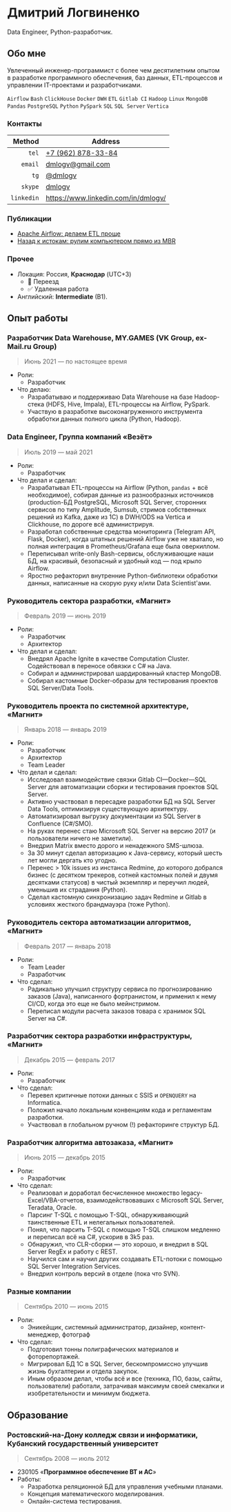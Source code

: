 # Дмитрий Логвиненко

Data Engineer, Python-разработчик.

## Обо мне

Увлеченный инженер-программист с более чем десятилетним опытом в разработке программного обеспечения, баз данных, ETL-процессов и управлении IT-проектами и разработчиками.

`Airflow` `Bash` `ClickHouse` `Docker` `DWH` `ETL` `Gitlab CI` `Hadoop` `Linux` `MongoDB` `Pandas` `PostgreSQL` `Python` `PySpark` `SQL` `SQL Server` `Vertica` 


### Контакты

| Method | Address |
| -: | - |
| `tel` | [+7 (962) 878-33-84](tel:+79628783384) |
| `email` | dmlogv@gmail.com |
| `tg` | [@dmlogv](https://t.me/dmlogv) |
| `skype` | [dmlogv](skype:dmlogv?call) |
| `linkedin` | https://www.linkedin.com/in/dmlogv/ |


### Публикации

- [Apache Airflow: делаем ETL проще](https://habr.com/ru/post/512386/)
- [Назад к истокам: рулим компьютером прямо из MBR](https://habr.com/ru/post/490094/)


### Прочее

- Локация: Россия, **Краснодар** (UTC+3)
  - 🚫 Переезд
  - ✅ Удаленная работа
- Английский: **Intermediate** (B1).


## Опыт работы
### Разработчик Data Warehouse, MY.GAMES (VK Group, ex-Mail.ru Group)

> Июнь 2021 — по настоящее время

- Роли:
  - Разработчик
- Что делаю:
  - Разрабатываю и поддерживаю Data Warehouse на базе Hadoop-стека (HDFS, Hive, Impala), ETL-процессы на Airflow, PySpark.
  - Участвую в разработке высоконагруженного инструмента обработки данных полного цикла (Python, Hadoop).


### Data Engineer, Группа компаний «Везёт»

> Июль 2019 — май 2021

- Роли:
  - Разработчик
- Что делал и сделал:
  - Разрабатывал ETL-процессы на Airflow (Python, `pandas` + всё необходимое), собирая данные из разнообразных источников (production-БД PostgreSQL, Microsoft SQL Server, сторонних сервисов по типу Amplitude, Sumsub, стримов собственных решений из Kafka, даже из 1С) в DWH/ODS на Vertica и Clickhouse, по дороге всё администрируя.
  - Разработал собственные средства мониторинга (Telegram API, Flask, Docker), когда штатных решений Airflow уже не хватало, но полная интеграция в Prometheus/Grafana еще была оверкиллом.
  - Переписывал write-only Bash-сервисы, обслуживающие наши БД, на красивый, безопасный и удобный код — под крыло Airflow.
  - Яростно рефакторил внутренние Python-библиотеки обработки данных, написанные на скорую руку и/или Data Scientist'ами.


### Руководитель сектора разработки, «Магнит»

> Февраль 2019 — июнь 2019

- Роли:
    - Разработчик
    - Архитектор
- Что делал и сделал:
    - Внедрял Apache Ignite в качестве Computation Cluster. Содействовал в переносе обвязки с C# на Java.
    - Собирал и администрировал шардированный кластер MongoDB.
    - Собирал кастомные Docker-образы для тестирования проектов SQL Server/Data Tools.


### Руководитель проекта по системной архитектуре, «Магнит»

> Январь 2018 — январь 2019

- Роли:
    - Разработчик
    - Архитектор
    - Team Leader
- Что делал и сделал:
    - Исследовал взаимодействие связки Gitlab CI—Docker—SQL Server для автоматизации сборки и тестирования проектов SQL Server.
    - Активно участвовал в пересадке разработки БД на SQL Server Data Tools, оптимизируя существующую архитектуру.
    - Автоматизировал выгрузку документации из SQL Server в Confluence (C#/SMO).
    - На руках перенес стаю Microsoft SQL Server на версию 2017 (и пользователи ничего не заметили).
    - Внедрил Matrix вместо дорого и ненадежного SMS-шлюза.
    - За 30 минут сделал авторизацию к Java-сервису, который шесть лет могли дергать кто угодно.
    - Перенес > 10k issues из инстанса Redmine, до которого добрался бизнес (с десятком трекеров, сотней кастомных полей и двумя десятками статусов) в чистый экземпляр и переучил людей, уменьшив их страдания (Python).
    - Сделал кастомную синхронизацию задач Redmine и Gitlab в условиях жесткого брандмауэра (тоже Python).


### Руководитель сектора автоматизации алгоритмов, «Магнит»

> Февраль 2017 — январь 2018

- Роли:
    - Team Leader
    - Разработчик 
- Что сделал:
    - Радикально улучшил структуру сервиса по прогнозированию заказов (Java), написанного фортранистом, и применил к нему CI/CD, когда это еще не было мейнстримом.
    - Переписал модули расчета заказов товара с хранимок SQL Server на C#.


### Разработчик сектора разработки инфраструктуры, «Магнит»

> Декабрь 2015 — февраль 2017

- Роли:
    - Разработчик
- Что сделал:
    - Перевел критичные потоки данных с SSIS и `OPENQUERY` на Informatica.
    - Положил начало локальным конвенциям кода и регламентам разработки.
    - Участвовал в глобальном ручном (!) рефакторинге структур БД.


### Разработчик алгоритма автозаказа, «Магнит»

> Июнь 2015 — декабрь 2015

- Роли:
    - Разработчик
- Что сделал:
    - Реализовал и доработал бесчисленное множество legacy-Excel/VBA-отчетов, взаимодействовавших с Microsoft SQL Server, Teradata, Oracle.
    - Парсинг T-SQL с помощью T-SQL, обнаруживаяющий таинственные ETL и нелегальных пользователей.
    - Понял, что парсить T-SQL с помощью T-SQL слишком медленно и переписал всё на C#, ускорив в 3k5 раз.
    - Обнаружил, что CLR-сборки — это хорошо, и внедрил в SQL Server RegEx и работу с REST.
    - Научился сам и научил других создавать ETL-потоки с помощью SQL Server Integration Services.
    - Внедрил контроль версий в отделе (пока что SVN).


### Разные компании

> Сентябрь 2010 — июнь 2015

- Роли:
    - Эникейщик, системный администратор, дизайнер, контент-менеджер, фотограф
- Что сделал:
    - Подготовил тонны полиграфических материалов и фоторепортажей.
    - Мигрировал БД 1С в SQL Server, бескомпромиссно улучшив жизнь бухгалтерии и отдела закупок.
    - Иным образом делал, чтобы всё и все (техника, ПО, базы, сайты, пользователи) работали, затрачивая максимум своей смекалки и изобретательности и минимум бюджета.


## Образование

### Ростовский-на-Дону колледж связи и информатики,<br>Кубанский государственный университет

> Сентябрь 2008 — июль 2012

- 230105 «**Программное обеспечение ВТ и АС**» 
- Работы:
    - Разработка реляционной БД для управления учебными планами.
    - Концепция математического моделирования.
    - Онлайн-система тестирования.
